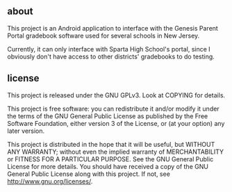 ## about
This project is an Android application to interface with the Genesis
Parent Portal gradebook software used for several schools in New Jersey.

Currently, it can only interface with Sparta High School's portal, since
I obviously don't have access to other districts' gradebooks to do testing.

## license
This project is released under the GNU GPLv3. Look at COPYING for details.

This project is free software: you can redistribute it and/or modify
it under the terms of the GNU General Public License as published by
the Free Software Foundation, either version 3 of the License, or
(at your option) any later version.

This project is distributed in the hope that it will be useful,
but WITHOUT ANY WARRANTY; without even the implied warranty of
MERCHANTABILITY or FITNESS FOR A PARTICULAR PURPOSE.  See the
GNU General Public License for more details.
You should have received a copy of the GNU General Public License
along with this project.  If not, see <http://www.gnu.org/licenses/>.

